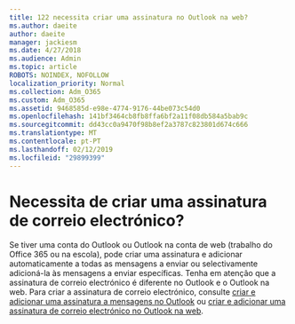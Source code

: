 ```yaml
---
title: 122 necessita criar uma assinatura no Outlook na web?
ms.author: daeite
author: daeite
manager: jackiesm
ms.date: 4/27/2018
ms.audience: Admin
ms.topic: article
ROBOTS: NOINDEX, NOFOLLOW
localization_priority: Normal
ms.collection: Adm_O365
ms.custom: Adm_O365
ms.assetid: 9468585d-e98e-4774-9176-44be073c54d0
ms.openlocfilehash: 141bf3464cb8fb8ffa6bf2a11f08db584a5bab9c
ms.sourcegitcommit: dd43cc0a9470f98b8ef2a3787c823801d674c666
ms.translationtype: MT
ms.contentlocale: pt-PT
ms.lasthandoff: 02/12/2019
ms.locfileid: "29899399"
---
```

# <a name="need-to-create-an-email-signature"></a>Necessita de criar uma assinatura de correio electrónico?

Se tiver uma conta do Outlook ou Outlook na conta de web (trabalho do Office 365 ou na escola), pode criar uma assinatura e adicionar automaticamente a todas as mensagens a enviar ou selectivamente adicioná-la às mensagens a enviar específicas. Tenha em atenção que a assinatura de correio electrónico é diferente no Outlook e o Outlook na web. Para criar a assinatura de correio electrónico, consulte [criar e adicionar uma assinatura a mensagens no Outlook](https://support.office.com/article/8ee5d4f4-68fd-464a-a1c1-0e1c80bb27f2.aspx) ou [criar e adicionar uma assinatura de correio electrónico no Outlook na web](https://support.office.com/article/5ff9dcfd-d3f1-447b-b2e9-39f91b074ea3.aspx).

